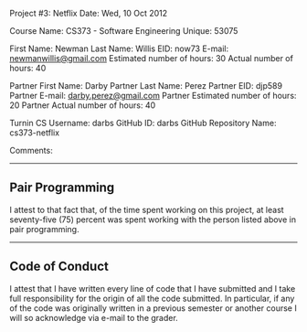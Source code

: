 Project #3: Netflix
Date: Wed, 10 Oct 2012

Course Name: CS373 - Software Engineering
Unique: 53075

First Name: Newman
Last Name: Willis
EID: now73
E-mail: newmanwillis@gmail.com
Estimated number of hours: 30
Actual    number of hours: 40
 
Partner First Name: Darby
Partner Last Name: Perez
Partner EID: djp589
Partner E-mail: darby.perez@gmail.com
Partner Estimated number of hours: 20
Partner Actual    number of hours: 40

Turnin CS Username: darbs
GitHub ID: darbs
GitHub Repository Name: cs373-netflix

Comments:

----------------
Pair Programming
----------------

I attest to that fact that, of the time spent working on this project,
at least seventy-five (75) percent was spent working with the person
listed above in pair programming.

---------------
Code of Conduct
---------------

I attest that I have written every line of code that I have submitted
and I take full responsibility for the origin of all the code submitted.
In particular, if any of the code was originally written in a previous
semester or another course I will so acknowledge via e-mail to the
grader.
